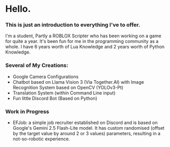 # Hello.

### This is just an introduction to everything I've to offer.
I'm a student, Partly a ROBLOX Scripter who has been working on a game for quite a year. It's been fun for me in the programming community as a whole.
I have 6 years worth of Lua Knowledge and 2 years worth of Python Knowledge.

### Several of My Creations:
  - Google Camera Configurations
  - Chatbot based on Llama Vision 3 (Via Together.AI) with Image Recognition System based on OpenCV (YOLOv3-Pt)
  - Translation System (within Command Line input)
  - Fun little Discord Bot (Based on Python)

### Work in Progress
  - EFJob: a simple job recruiter established on Discord and is based on Google's Gemini 2.5 Flash-Lite model. It has custom randomised (offset by the target value by around 2 or 3 values) parameters, resulting in a not-so-robotic experience.
